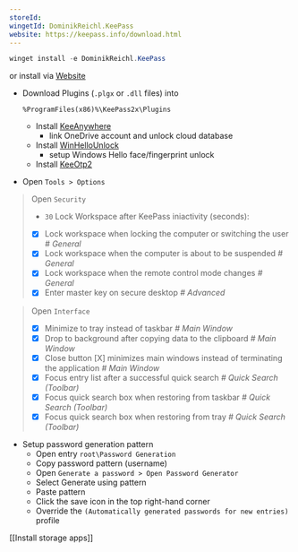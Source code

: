 ```yaml
---
storeId: 
wingetId: DominikReichl.KeePass
website: https://keepass.info/download.html
---
```



```powershell
winget install -e DominikReichl.KeePass
```
or install via [Website](https://keepass.info/download.html)

- Download Plugins (`.plgx` or `.dll` files) into 
    ```
    %ProgramFiles(x86)%\KeePass2x\Plugins
    ```
  - Install [KeeAnywhere](https://github.com/Kyrodan/KeeAnywhere/releases/latest)
    - link OneDrive account and unlock cloud database
  - Install [WinHelloUnlock](https://github.com/Angelelz/WinHelloUnlock/releases/latest/download/WinHelloUnlock.dll)
    - setup Windows Hello face/fingerprint unlock
  - Install [KeeOtp2](https://github.com/tiuub/KeeOtp2/releases/latest/download/KeeOtp2.plgx)

- Open `Tools > Options`
> Open `Security`
> - `30` Lock Workspace after KeePass iniactivity (seconds):
> - [x] Lock workspace when locking the computer or switching the user _# General_
> - [x] Lock workspace when the computer is about to be suspended _# General_
> - [x] Lock workspace when the remote control mode changes _# General_
> - [x] Enter master key on secure desktop _# Advanced_

> Open `Interface`
> - [x] Minimize to tray instead of taskbar _# Main Window_
> - [x] Drop to background after copying data to the clipboard _# Main Window_
> - [x] Close button [X] minimizes main windows instead of terminating the application _# Main Window_
> - [x] Focus entry list after a successful quick search _# Quick Search (Toolbar)_
> - [x] Focus quick search box when restoring from taskbar _# Quick Search (Toolbar)_
> - [x] Focus quick search box when restoring from tray _# Quick Search (Toolbar)_

- Setup password generation pattern
   - Open entry `root\Password Generation`
   - Copy password pattern (username)
   - Open `Generate a password > Open Password Generator`
   - Select Generate using pattern
   - Paste pattern
   - Click the save icon in the top right-hand corner
   - Override the `(Automatically generated passwords for new entries)` profile



[[Install storage apps]]